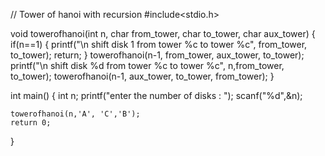 // Tower of hanoi with recursion
#include<stdio.h>

void towerofhanoi(int n, char from_tower, char to_tower, char aux_tower)
{
	if(n==1)
	{
		printf("\n shift disk 1 from tower %c to tower %c", from_tower, to_tower);
		return;
	}
	towerofhanoi(n-1, from_tower, aux_tower, to_tower);
	printf("\n shift disk %d from tower %c to tower %c", n,from_tower, to_tower);
	towerofhanoi(n-1, aux_tower, to_tower, from_tower);
}

int main()
{
	int n;
	printf("enter the number of disks : ");
	scanf("%d",&n);
	
	towerofhanoi(n,'A', 'C','B');
	return 0;
}
